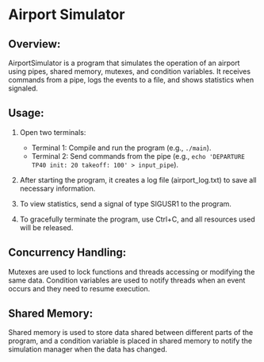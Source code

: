 # Airport Simulator

## Overview:

AirportSimulator is a program that simulates the operation of an airport using pipes, shared memory, mutexes, and condition variables. It receives commands from a pipe, logs the events to a file, and shows statistics when signaled.

## Usage:

1. Open two terminals:

   - Terminal 1: Compile and run the program (e.g., `./main`).
   - Terminal 2: Send commands from the pipe (e.g., `echo 'DEPARTURE TP40 init: 20 takeoff: 100' > input_pipe`).

2. After starting the program, it creates a log file (airport_log.txt) to save all necessary information.

3. To view statistics, send a signal of type SIGUSR1 to the program.

4. To gracefully terminate the program, use Ctrl+C, and all resources used will be released.


## Concurrency Handling:

Mutexes are used to lock functions and threads accessing or modifying the same data. Condition variables are used to notify threads when an event occurs and they need to resume execution.


## Shared Memory:

Shared memory is used to store data shared between different parts of the program, and a condition variable is placed in shared memory to notify the simulation manager when the data has changed.
